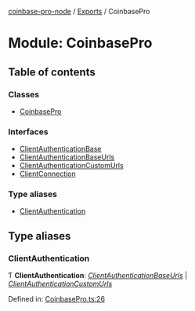 [coinbase-pro-node](../README.md) / [Exports](../modules.md) / CoinbasePro

# Module: CoinbasePro

## Table of contents

### Classes

- [CoinbasePro](../classes/coinbasepro.coinbasepro-1.md)

### Interfaces

- [ClientAuthenticationBase](../interfaces/coinbasepro.clientauthenticationbase.md)
- [ClientAuthenticationBaseUrls](../interfaces/coinbasepro.clientauthenticationbaseurls.md)
- [ClientAuthenticationCustomUrls](../interfaces/coinbasepro.clientauthenticationcustomurls.md)
- [ClientConnection](../interfaces/coinbasepro.clientconnection.md)

### Type aliases

- [ClientAuthentication](coinbasepro.md#clientauthentication)

## Type aliases

### ClientAuthentication

Ƭ **ClientAuthentication**: [*ClientAuthenticationBaseUrls*](../interfaces/coinbasepro.clientauthenticationbaseurls.md) \| [*ClientAuthenticationCustomUrls*](../interfaces/coinbasepro.clientauthenticationcustomurls.md)

Defined in: [CoinbasePro.ts:26](https://github.com/bennycode/coinbase-pro-node/blob/e63aeae/src/CoinbasePro.ts#L26)
